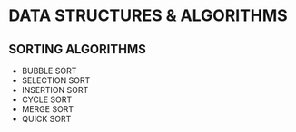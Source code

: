 # DATA STRUCTURES & ALGORITHMS

## SORTING ALGORITHMS
- BUBBLE SORT
- SELECTION SORT
- INSERTION SORT
- CYCLE SORT
- MERGE SORT
- QUICK SORT